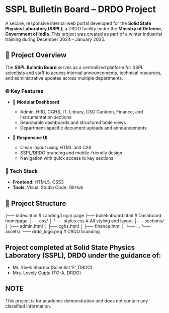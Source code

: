 # SSPL Bulletin Board – DRDO Project

A secure, responsive internal web portal developed for the **Solid State Physics Laboratory (SSPL)**, a DRDO facility under the **Ministry of Defence, Government of India**. This project was created as part of a winter industrial training during December 2024 – January 2025.

## 🔰 Project Overview

The **SSPL Bulletin Board** serves as a centralized platform for SSPL scientists and staff to access internal announcements, technical resources, and administrative updates across multiple departments.

### 🌐 Key Features

- 📑 **Modular Dashboard**
  - Admin, HRD, CGHS, IT, Library, CSD Canteen, Finance, and Instrumentation sections
  - Searchable dashboards and structured table views
  - Department-specific document uploads and announcements

- 🎨 **Responsive UI**
  - Clean layout using HTML and CSS
  - SSPL/DRDO branding and mobile-friendly design
  - Navigation with quick access to key sections

### 🔧 Tech Stack

- **Frontend**: HTML5, CSS3
- **Tools**: Visual Studio Code, GitHub

## 📁 Project Structure
├── index.html # Landing/Login page
├── bulletinboard.html # Dashboard homepage
├── css/
│ └── styles.css # All styling and layout
├── sections/
│ ├── admin.html
│ ├── cghs.html
│ ├── finance.html
│ └── ...
└── assets/
└── drdo_logo.png # DRDO branding

## Project completed at **Solid State Physics Laboratory (SSPL), DRDO** under the guidance of:

- Mr. Vivek Sharma (Scientist ‘F’, DRDO)
- Mrs. Lovely Gupta (TO-A, DRDO)
## NOTE
  This project is for academic demonstration and does not contain any classified information.



